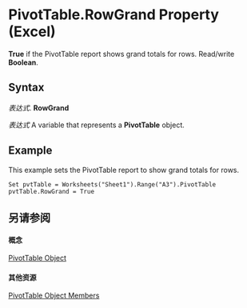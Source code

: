 
# PivotTable.RowGrand Property (Excel)

 **True** if the PivotTable report shows grand totals for rows. Read/write **Boolean**.


## Syntax

 _表达式_. **RowGrand**

 _表达式_ A variable that represents a **PivotTable** object.


## Example

This example sets the PivotTable report to show grand totals for rows.


```
Set pvtTable = Worksheets("Sheet1").Range("A3").PivotTable 
pvtTable.RowGrand = True
```


## 另请参阅


#### 概念


[PivotTable Object](a9c1d4a0-78a9-f9a6-6daf-91cb63e45842.md)
#### 其他资源


[PivotTable Object Members](http://msdn.microsoft.com/library/8e8d1692-cf32-63c6-a1f6-54ddcc2a4964%28Office.15%29.aspx)